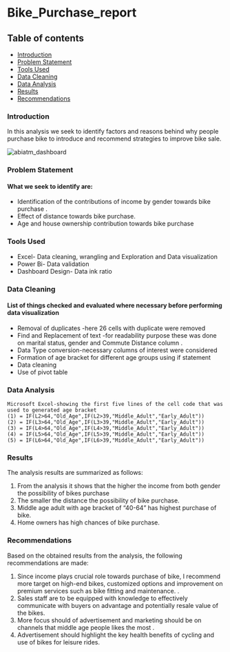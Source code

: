 # Bike_Purchase_report
## Table of contents 
- [Introduction](#introduction)
- [Problem Statement](#problem-statement)
- [Tools Used](#tools-used)
- [Data Cleaning](#data-cleaning)
- [Data Analysis](#data-analysis)
- [Results](#results)
- [Recommendations](#recommendations)
### Introduction
In this analysis we seek to identify factors and reasons behind why people purchase bike to introduce and recommend strategies to improve bike sale.

![abiatm_dashboard](https://github.com/Abiatm/Bike-Sale_Report/assets/153201833/45f05ee0-0ff9-468a-86f7-272dd61c0bd1)


### Problem Statement
#### What we seek to identify are:
- Identification of the contributions of income by gender towards bike purchase .
- Effect of distance towards bike purchase.
- Age and house ownership contribution towards bike purchase

### Tools Used
- Excel- Data cleaning, wrangling and Exploration and Data visualization
- Power Bi- Data validation
- Dashboard Design- Data ink ratio

 ### Data Cleaning
 #### List of things checked and evaluated where necessary before performing data visualization
 
 - Removal of duplicates -here 26 cells with duplicate were removed
 - Find and Replacement of text -for readability purpose these was done on marital status, gender and Commute Distance column .
 - Data Type conversion-necessary columns of interest were considered
 - Formation of age bracket for different age groups using if statement
 - Data cleaning
 - Use of pivot table
 ### Data Analysis
```
Microsoft Excel-showing the first five lines of the cell code that was used to generated age bracket
(1)	= IF(L2>64,"Old_Age",IF(L2>39,"Middle_Adult","Early_Adult"))
(2)	= IF(L3>64,"Old_Age",IF(L3>39,"Middle_Adult","Early_Adult"))
(3)	= IF(L4>64,"Old_Age",IF(L4>39,"Middle_Adult","Early_Adult"))
(4)	= IF(L5>64,"Old_Age",IF(L5>39,"Middle_Adult","Early_Adult"))
(5)	= IF(L6>64,"Old_Age",IF(L6>39,"Middle_Adult","Early_Adult"))
```
### Results
The analysis results are summarized as follows:
1.	From the analysis it shows that the higher the income  from both gender the possibility of bikes purchase
2.	The smaller the distance the possibility of bike purchase.
3.	Middle age adult with age bracket of “40-64” has highest purchase of bike.
4.  Home owners has high chances of bike purchase.

### Recommendations
Based on the obtained results from the analysis, the following recommendations are made:
1.	Since income plays crucial role towards purchase of bike, I recommend more target on high-end bikes, customized options and improvement on premium services such as bike fitting and maintenance. .
2.	Sales staff are to be equipped with knowledge to effectively communicate with buyers on advantage and potentially resale value of the bikes.
3.	More focus should of advertisement and marketing should be on channels that middle age people likes the most . 
4.   Advertisement  should highlight the key health benefits of cycling and use of bikes for leisure rides.

